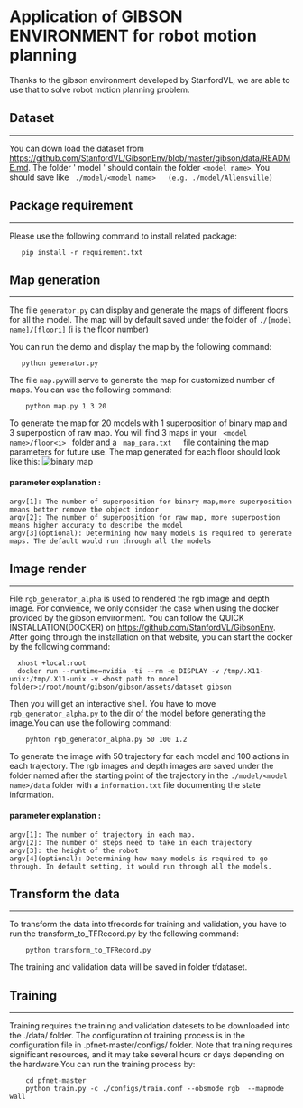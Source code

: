 # Application of GIBSON ENVIRONMENT for robot motion planning

Thanks to the gibson environment developed by StanfordVL, we are able to use that to solve robot motion planning problem.

## Dataset
----
You can down load the dataset from https://github.com/StanfordVL/GibsonEnv/blob/master/gibson/data/README.md. The folder ' model ' should contain the folder ` <model name> `.  You should save like `  ./model/<model name>   (e.g. ./model/Allensville) ` 

## Package requirement
----
Please use the following command to install related package:

       pip install -r requirement.txt
       
 
## Map generation
-----
The file `generator.py` can display and generate the maps of different floors for all the model. The map will by default saved under the folder of
`./[model name]/[floori]`  (i is the floor number)

You can run the demo and display the map by the following command:

       python generator.py              
    
    
The file `map.py`will serve to generate the map for customized number of maps. You can use the following command:

        python map.py 1 3 20             
    
 To generate the map for 20 models with 1 superposition of binary map and 3 superpostion of raw map.
 You will find 3 maps in your `  <model name>/floor<i>  ` folder and a `  map_para.txt    `file containing the map parameters for future use.
 The map generated for each floor should look like this:
 ![](https://github.com/colincqian/gibson_simulator/blob/master/model/Allensville/floor0/bimap.png?raw=true "binary map")
 
 
 #### parameter explanation :
    argv[1]: The number of superposition for binary map,more superposition means better remove the object indoor
    argv[2]: The number of superposition for raw map, more superpostion means higher accuracy to describe the model
    argv[3](optional): Determining how many models is required to generate maps. The default would run through all the models
    
 ## Image render
 -----
 File `rgb_generator_alpha` is used to rendered the rgb image and depth image. For convience, we only consider the case when using the docker
 provided by the gibson environment. You can follow the QUICK INSTALLATION(DOCKER) on https://github.com/StanfordVL/GibsonEnv. After going through
 the installation on that website, you can start the docker by the following command:
 
      xhost +local:root   
      docker run --runtime=nvidia -ti --rm -e DISPLAY -v /tmp/.X11-unix:/tmp/.X11-unix -v <host path to model folder>:/root/mount/gibson/gibson/assets/dataset gibson
 
 Then you will get an interactive shell. You have to move ` rgb_generator_alpha.py ` to the dir of the model before generating the 
 image.You can use the following command:
 

        pyhton rgb_generator_alpha.py 50 100 1.2                   
  
  To generate the image with 50 trajectory for each model and 100 actions in each trajectory. The rgb images and depth images are saved
  under the folder named after the starting point of the trajectory in the ` ./model/<model name>/data ` folder with a ` information.txt `
  file documenting the state information. 
  
  #### parameter explanation :
    argv[1]: The number of trajectory in each map.
    argv[2]: The number of steps need to take in each trajectory
    argv[3]: the height of the robot
    argv[4](optional): Determining how many models is required to go through. In default setting, it would run through all the models.
 
## Transform the data
----
To transform the data into tfrecords for training and validation, you have to run the transform_to_TFRecord.py by the following command:

        python transform_to_TFRecord.py
        
The training and validation data will be saved in folder tfdataset.

## Training 
----

Training requires the training and validation datesets to be downloaded into the ./data/ folder. The configuration of training process is in the configuration file in .pfnet-master/configs/ folder. Note that training requires significant resources, and it may take several hours or days depending on the hardware.You can run the training process by:

        cd pfnet-master
        python train.py -c ./configs/train.conf --obsmode rgb  --mapmode wall
        
        

        









